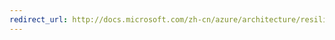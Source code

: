 ```yaml
---
redirect_url: http://docs.microsoft.com/zh-cn/azure/architecture/resiliency/disaster-recovery-high-availability-azure-applications
---
```

